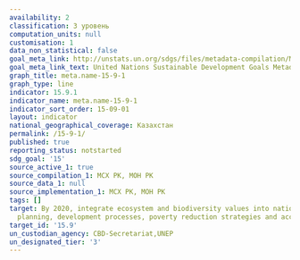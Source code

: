 ```yaml
---
availability: 2
classification: 3 уровень
computation_units: null
customisation: 1
data_non_statistical: false
goal_meta_link: http://unstats.un.org/sdgs/files/metadata-compilation/Metadata-Goal-15.pdf
goal_meta_link_text: United Nations Sustainable Development Goals Metadata (pdf 456kB)
graph_title: meta.name-15-9-1
graph_type: line
indicator: 15.9.1
indicator_name: meta.name-15-9-1
indicator_sort_order: 15-09-01
layout: indicator
national_geographical_coverage: Казахстан
permalink: /15-9-1/
published: true
reporting_status: notstarted
sdg_goal: '15'
source_active_1: true
source_compilation_1: МСХ РК, МОН РК
source_data_1: null
source_implementation_1: МСХ РК, МОН РК
tags: []
target: By 2020, integrate ecosystem and biodiversity values into national and local
  planning, development processes, poverty reduction strategies and accounts
target_id: '15.9'
un_custodian_agency: CBD-Secretariat,UNEP
un_designated_tier: '3'
---
```


